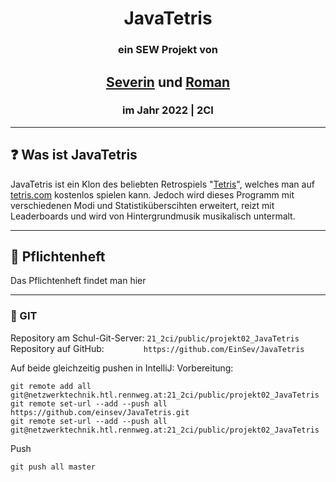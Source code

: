 <!-- README file mainly for GitHub -->
# <center> JavaTetris </center>
### <center> ein SEW Projekt von </center>
## <center> [Severin](https://github.com/einsev) und [Roman](https://github.com/Ixpiria)
### <center> im Jahr 2022 | 2CI</center> 
___
## ❓ Was ist JavaTetris ##
JavaTetris ist ein Klon des beliebten Retrospiels "[Tetris](https://de.wikipedia.org/wiki/Tetris)",
welches man auf [tetris.com](https://tetris.com) kostenlos spielen kann. Jedoch wird dieses Programm mit verschiedenen
Modi und Statistiküberscihten erweitert, reizt mit Leaderboards und wird von Hintergrundmusik musikalisch untermalt.
___
## 📔 Pflichtenheft
Das Pflichtenheft findet man hier
___
### 📄 GIT
Repository am Schul-Git-Server: `21_2ci/public/projekt02_JavaTetris` <br>
Repository auf GitHub: &nbsp; &nbsp; &nbsp; &nbsp; &nbsp; &nbsp; &nbsp; &nbsp;`https://github.com/EinSev/JavaTetris`

Auf beide gleichzeitig pushen in IntelliJ:
Vorbereitung:
```
git remote add all git@netzwerktechnik.htl.rennweg.at:21_2ci/public/projekt02_JavaTetris
git remote set-url --add --push all https://github.com/einsev/JavaTetris.git
git remote set-url --add --push all git@netzwerktechnik.htl.rennweg.at:21_2ci/public/projekt02_JavaTetris
```

Push
```
git push all master
```
